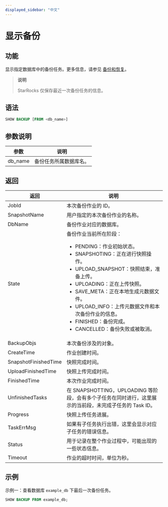 ```yaml
---
displayed_sidebar: "中文"
---
```


# 显示备份

## 功能

显示指定数据库中的备份任务。更多信息，请参见 [备份和恢复](../../../administration/Backup_and_restore.md)。

> **说明**
>
> StarRocks 仅保存最近一次备份任务的信息。

## 语法

```SQL
SHOW BACKUP [FROM <db_name>]
```

## 参数说明

| **参数** | **说明**               |
| -------- | ---------------------- |
| db_name  | 备份任务所属数据库名。 |

## 返回

| **返回**             | **说明**                                                     |
| -------------------- | ------------------------------------------------------------ |
| JobId                | 本次备份作业的 ID。                                          |
| SnapshotName         | 用户指定的本次备份作业的名称。                               |
| DbName               | 备份作业对应的数据库。                                       |
| State                | 备份作业当前所在阶段：<ul><li>PENDING：作业初始状态。</li><li>SNAPSHOTING：正在进行快照操作。</li><li>UPLOAD_SNAPSHOT：快照结束，准备上传。</li><li>UPLOADING：正在上传快照。</li><li>SAVE_META：正在本地生成元数据文件。</li><li>UPLOAD_INFO：上传元数据文件和本次备份作业的信息。</li><li>FINISHED：备份完成。</li><li>CANCELLED：备份失败或被取消。</li></ul> |
| BackupObjs           | 本次备份涉及的对象。                                         |
| CreateTime           | 作业创建时间。                                               |
| SnapshotFinishedTime | 快照完成时间。                                               |
| UploadFinishedTime   | 快照上传完成时间。                                           |
| FinishedTime         | 本次作业完成时间。                                           |
| UnfinishedTasks      | 在 SNAPSHOTTING，UPLOADING 等阶段，会有多个子任务在同时进行，这里展示的当前段，未完成子任务的 Task ID。 |
| Progress             | 快照上传任务进展。|
| TaskErrMsg           | 如果有子任务执行出错，这里会显示对应子任务的错误信息。       |
| Status               | 用于记录在整个作业过程中，可能出现的一些状态信息。           |
| Timeout              | 作业的超时时间，单位为秒。                                   |

## 示例

示例一：查看数据库 `example_db` 下最后一次备份任务。

```SQL
SHOW BACKUP FROM example_db;
```